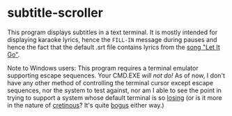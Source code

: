 # subtitle-scroller
This program displays subtitles in a text terminal. It is mostly intended for displaying karaoke lyrics, hence the `FILL-IN` message during pauses and hence the fact that the default .srt file contains lyrics from the [song "Let It Go"](https://en.m.wikipedia.org/wiki/Let_It_Go_(Disney_song)).

Note to Windows users: This program requires a terminal emulator supporting escape sequences. Your CMD.EXE *will not do!* As of now, I don't have any other method of controlling the terminal cursor except escape sequences, nor the system to test against, nor am I able to see the point in trying to support a system whose default terminal is so [losing](http://www.catb.org/esr/jargon/html/L/losing.html) (or is it more in the nature of [cretinous](http://www.catb.org/esr/jargon/html/C/cretinous.html)? It's quite [bogus](http://www.catb.org/esr/jargon/html/B/bogus.html) either way.)
